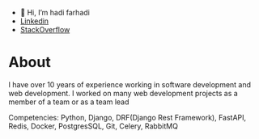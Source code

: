 - 👋 Hi, I’m hadi farhadi
- [Linkedin](https://www.linkedin.com/in/hadi-farhadi-a6004738/)
- [StackOverflow](https://stackoverflow.com/users/4689206/hadi?tab=profile)

# About
I have over 10 years of experience working in software development and web development. I worked on many web development projects as a member of a team or as a team lead

Competencies: Python, Django, DRF(Django Rest Framework), FastAPI, Redis, Docker, PostgresSQL, Git, Celery, RabbitMQ

